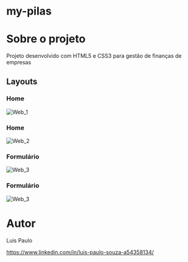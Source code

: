 # my-pilas

# Sobre o projeto

Projeto desenvolvido com HTML5 e CSS3 para gestão de finanças de empresas

## Layouts

### Home
![Web_1](https://github.com/LuisPaulo1/assets/blob/master/mypilas/home-01.jpeg)

### Home
![Web_2](https://github.com/LuisPaulo1/assets/blob/master/mypilas/home-02.jpeg)

### Formulário
![Web_3](https://github.com/LuisPaulo1/assets/blob/master/mypilas/formulario-01.jpeg)

### Formulário
![Web_3](https://github.com/LuisPaulo1/assets/blob/master/mypilas/formulario-02.jpeg)


# Autor

Luis Paulo

https://www.linkedin.com/in/luis-paulo-souza-a54358134/
